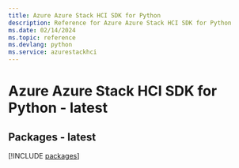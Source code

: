 ```yaml
---
title: Azure Azure Stack HCI SDK for Python
description: Reference for Azure Azure Stack HCI SDK for Python
ms.date: 02/14/2024
ms.topic: reference
ms.devlang: python
ms.service: azurestackhci
---
```

# Azure Azure Stack HCI SDK for Python - latest
## Packages - latest
[!INCLUDE [packages](azure-stack-hci-index.md)]
